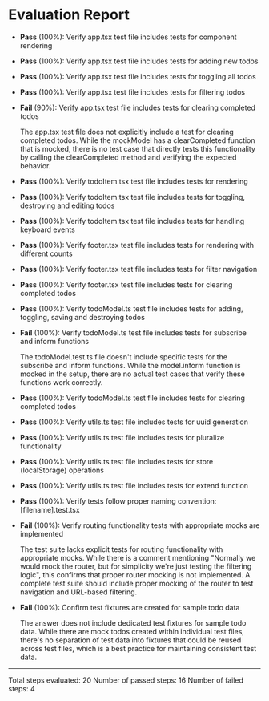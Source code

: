# Evaluation Report

- **Pass** (100%): Verify app.tsx test file includes tests for component rendering
- **Pass** (100%): Verify app.tsx test file includes tests for adding new todos
- **Pass** (100%): Verify app.tsx test file includes tests for toggling all todos
- **Pass** (100%): Verify app.tsx test file includes tests for filtering todos
- **Fail** (90%): Verify app.tsx test file includes tests for clearing completed todos

    The app.tsx test file does not explicitly include a test for clearing completed todos. While the mockModel has a clearCompleted function that is mocked, there is no test case that directly tests this functionality by calling the clearCompleted method and verifying the expected behavior.

- **Pass** (100%): Verify todoItem.tsx test file includes tests for rendering
- **Pass** (100%): Verify todoItem.tsx test file includes tests for toggling, destroying and editing todos
- **Pass** (100%): Verify todoItem.tsx test file includes tests for handling keyboard events
- **Pass** (100%): Verify footer.tsx test file includes tests for rendering with different counts
- **Pass** (100%): Verify footer.tsx test file includes tests for filter navigation
- **Pass** (100%): Verify footer.tsx test file includes tests for clearing completed todos
- **Pass** (100%): Verify todoModel.ts test file includes tests for adding, toggling, saving and destroying todos
- **Fail** (100%): Verify todoModel.ts test file includes tests for subscribe and inform functions

    The todoModel.test.ts file doesn't include specific tests for the subscribe and inform functions. While the model.inform function is mocked in the setup, there are no actual test cases that verify these functions work correctly.

- **Pass** (100%): Verify todoModel.ts test file includes tests for clearing completed todos
- **Pass** (100%): Verify utils.ts test file includes tests for uuid generation
- **Pass** (100%): Verify utils.ts test file includes tests for pluralize functionality
- **Pass** (100%): Verify utils.ts test file includes tests for store (localStorage) operations
- **Pass** (100%): Verify utils.ts test file includes tests for extend function
- **Pass** (100%): Verify tests follow proper naming convention: [filename].test.tsx
- **Fail** (100%): Verify routing functionality tests with appropriate mocks are implemented

    The test suite lacks explicit tests for routing functionality with appropriate mocks. While there is a comment mentioning "Normally we would mock the router, but for simplicity we're just testing the filtering logic", this confirms that proper router mocking is not implemented. A complete test suite should include proper mocking of the router to test navigation and URL-based filtering.

- **Fail** (100%): Confirm test fixtures are created for sample todo data

    The answer does not include dedicated test fixtures for sample todo data. While there are mock todos created within individual test files, there's no separation of test data into fixtures that could be reused across test files, which is a best practice for maintaining consistent test data.

---

Total steps evaluated: 20
Number of passed steps: 16
Number of failed steps: 4
